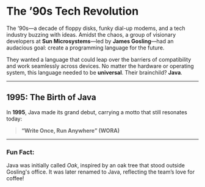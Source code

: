 # The ’90s Tech Revolution

The ’90s—a decade of floppy disks, funky dial-up modems, and a tech industry buzzing with ideas. Amidst the chaos, a group of visionary developers at **Sun Microsystems**—led by **James Gosling**—had an audacious goal: create a programming language for the future.

They wanted a language that could leap over the barriers of compatibility and work seamlessly across devices. No matter the hardware or operating system, this language needed to be **universal**. Their brainchild? **Java**.

---

## 1995: The Birth of Java

In **1995**, Java made its grand debut, carrying a motto that still resonates today:

> **“Write Once, Run Anywhere” (WORA)**

---

### Fun Fact:
Java was initially called *Oak*, inspired by an oak tree that stood outside Gosling's office. It was later renamed to Java, reflecting the team’s love for coffee!


